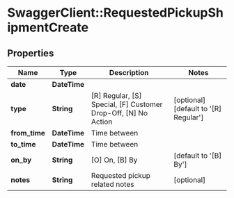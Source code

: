 # SwaggerClient::RequestedPickupShipmentCreate

## Properties
Name | Type | Description | Notes
------------ | ------------- | ------------- | -------------
**date** | **DateTime** |  | 
**type** | **String** |               [R] Regular,              [S] Special,              [F] Customer Drop-Off,              [N] No Action           | [optional] [default to &#x27;[R] Regular&#x27;]
**from_time** | **DateTime** | Time between | 
**to_time** | **DateTime** | Time between | 
**on_by** | **String** |           [O] On,           [B] By           | [default to &#x27;[B] By&#x27;]
**notes** | **String** | Requested pickup related notes | [optional] 

